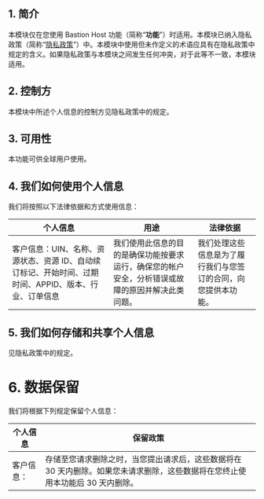 ## 1\. **简介**

本模块仅在您使用 Bastion Host 功能（简称“**功能**”）时适用。本模块已纳入隐私政策（简称“[隐私政策](https://intl.cloud.tencent.com/document/product/301/17345 )”）中。本模块中使用但未作定义的术语应具有在隐私政策中规定的含义。如果隐私政策与本模块之间发生任何冲突，对于此等不一致，本模块适用。

## 2\. **控制方**

本模块中所述个人信息的控制方见隐私政策中的规定。

## 3\. **可用性**

本功能可供全球用户使用。

## 4\. **我们如何使用个人信息**

我们将按照以下法律依据和方式使用信息：

| **个人信息**                                     | **用途**                                                      | **法律依据**                                              |
| ------------------------------------------------------------ | ------------------------------------------------------------ | ------------------------------------------------------------ |
| 客户信息：UIN、名称、资源状态、资源 ID、自动续订标记、开始时间、过期时间、APPID、版本、行业、订单信息 | 我们使用此信息的目的是确保功能按要求运行，确保您的帐户安全，分析错误或故障的原因并解决此类问题。 | 我们处理这些信息是为了履行我们与您签订的合同，向您提供本功能。 |

## 5\. **我们如何存储和共享个人信息**

见隐私政策中的规定。

# 6\. **数据保留**

我们将根据下列规定保留个人信息：

| **个人信息** | **保留政策**                                         |
| ------------------------ | ------------------------------------------------------------ |
| 客户信息：    | 存储至您请求删除之时，当您提出请求后，这些数据将在 30 天内删除。如果您未请求删除，这些数据将在您终止使用本功能后 30 天内删除。 |